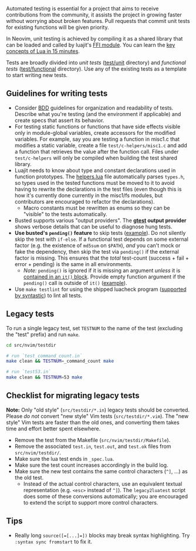 Automated testing is essential for a project that aims to receive contributions from the community, it assists the project in growing faster without worrying about broken features. Pull requests that commit unit tests for existing functions will be given priority.

In Neovim, unit testing is achieved by compiling it as a shared library that can be loaded and called by luajit's [FFI module](http://luajit.org/ext_ffi.html). You can learn the [key concepts of Lua in 15 minutes](http://learnxinyminutes.com/docs/lua/).

Tests are broadly divided into *unit tests* ([test/unit](https://github.com/neovim/neovim/tree/master/test/unit) directory) and *functional tests* ([test/functional](https://github.com/neovim/neovim/tree/master/test/functional) directory). Use any of the existing tests as a template to start writing new tests.

## Guidelines for writing tests

- Consider [BDD](http://en.wikipedia.org/wiki/Behavior-driven_development) guidelines for organization and readability of tests. Describe what you're testing (and the environment if applicable) and create specs that assert its behavior.
- For testing static functions or functions that have side effects visible only in module-global variables, create accessors for the modified variables. For example, say you are testing a function in misc1.c that modifies a static variable, create a file `test/c-helpers/misc1.c` and add a function that retrieves the value after the function call. Files under `test/c-helpers` will only be compiled when building the test shared library.
- Luajit needs to know about type and constant declarations used in function prototypes. The [helpers.lua](https://github.com/neovim/neovim/blob/master/test/unit/helpers.lua) file automatically parses `types.h`, so types used in the tested functions must be moved to it to avoid having to rewrite the declarations in the test files (even though this is how it's currently done currently in the misc1/fs modules, but contributors are encouraged to refactor the declarations).
    - Macro constants must be rewritten as enums so they can be "visible" to the tests automatically.
- Busted supports various "output providers". The **[gtest](https://github.com/Olivine-Labs/busted/pull/394) output provider** shows verbose details that can be useful to diagnose hung tests.
- **Use busted's `pending()` feature** to skip tests ([example](https://github.com/neovim/neovim/commit/5c1dc0fbe7388528875aff9d7b5055ad718014de#diff-bf80b24c724b0004e8418102f68b0679R18)). Do not silently skip the test with `if-else`. If a functional test depends on some external factor (e.g. the existence of `md5sum` on `$PATH`), *and* you can't mock or fake the dependency, then skip the test via `pending()` if the external factor is missing. This ensures that the *total* test-count (success + fail + error + pending) is the same in all environments.
    - *Note:* `pending()` is ignored if it is missing an argument _unless_ it is [contained in an `it()` block](https://github.com/neovim/neovim/blob/d21690a66e7eb5ebef18046c7a79ef898966d786/test/functional/ex_cmds/grep_spec.lua#L11). Provide empty function argument if the `pending()` call is outside of `it()` ([example](https://github.com/neovim/neovim/commit/5c1dc0fbe7388528875aff9d7b5055ad718014de#diff-bf80b24c724b0004e8418102f68b0679R18)).
- Use `make testlint` for using the shipped luacheck program ([supported by syntastic](https://github.com/scrooloose/syntastic/blob/d6b96c079be137c83009827b543a83aa113cc011/doc/syntastic-checkers.txt#L3546)) to lint all tests.

## Legacy tests

To run a single legacy test, set `TESTNUM` to the name of the test (excluding the "test" prefix) and run `make`.

```sh
cd src/nvim/testdir

# run `test_command_count.in`
make clean && TESTNUM=_command_count make

# run `test53.in`
make clean && TESTNUM=53 make
```

## Checklist for migrating legacy tests

**Note:** Only "old style" (`src/testdir/*.in`) legacy tests should be converted. Please _do not_ convert "new style" Vim tests (`src/testdir/*.vim`). The "new style" Vim tests are faster than the old ones, and converting them takes time and effort better spent elsewhere.

- Remove the test from the Makefile (`src/nvim/testdir/Makefile`).
- Remove the associated `test.in`, `test.out`, and `test.ok` files from `src/nvim/testdir/`.
- Make sure the lua test ends in `_spec.lua`.
- Make sure the test count increases accordingly in the build log.
- Make sure the new test contains the same control characters (`^]`, ...) as the old test.
  - Instead of the actual control characters, use an equivalent textual representation (e.g. `<esc>` instead of `^]`). The `legacy2luatest` script does some of these conversions automatically; you are encouraged to extend the script to support more control characters.

## Tips

- Really long `source([=[...]=])` blocks may break syntax highlighting. Try `:syntax sync fromstart` to fix it.